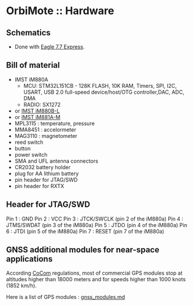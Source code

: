 # OrbiMote :: Hardware  

## Schematics   
* Done with [Eagle 7.7 Express](https://www.autodesk.com/products/eagle/free-download).

## Bill of material

* IMST iM880A
  * MCU: STM32L151CB - 128K FLASH, 10K RAM, Timers, SPI, I2C, USART, USB 2.0 full-speed device/host/OTG controller,DAC, ADC, DMA
  * RADIO: SX1272
* or [IMST iM880B-L](https://wireless-solutions.de/products/radiomodules/im880b-l.html)
* or [IMST iM881A-M](https://wireless-solutions.de/products/long-range-radio/im881a.html)
* MPL3115 : temperature, pressure
* MMA8451 : accelormeter
* MAG3110 : magnetometer
* reed switch
* button
* power switch
* SMA and UFL antenna connectors
* CR2032 battery holder
* plug for AA lithium battery
* pin header for JTAG/SWD
* pin header for RXTX

## Header for JTAG/SWD
  Pin 1 : GND
  Pin 2 : VCC
  Pin 3 : JTCK/SWCLK (pin 2 of the iM880a)
  Pin 4 : JTMS/SWDAT (pin 3 of the iM880a)
  Pin 5 : JTDO       (pin 4 of the iM880a)
  Pin 6 : JTDI       (pin 5 of the iM880a)
  Pin 7 : RESET      (pin 7 of the iM880a)

## GNSS additional modules for near-space applications

According [CoCom](https://en.wikipedia.org/wiki/CoCom) regulations, most of commercial GPS modules stop at altitudes higher than 18000 meters and for speeds higher than 1000 knots (1852 km/h).

Here is a list of GPS modules : [gnss_modules.md](gnss_modules.md)
